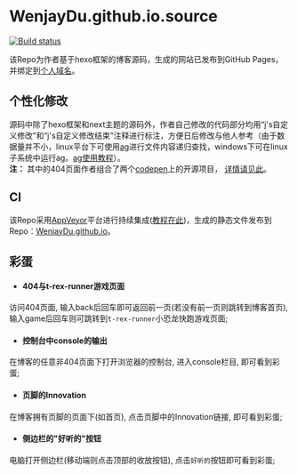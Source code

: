 WenjayDu.github.io.source 
=========================
[![Build status](https://ci.appveyor.com/api/projects/status/murap11qa8qch2sh?svg=true)](https://ci.appveyor.com/project/WenjayDu/vanjaydo-github-io-source)


该Repo为作者基于hexo框架的博客源码，生成的网站已发布到GitHub Pages，并绑定到[个人域名](http://blog.safeandsound.cn)。

## 个性化修改
源码中除了hexo框架和next主题的源码外，作者自己修改的代码部分均用“j's自定义修改”和“j's自定义修改结束”注释进行标注，方便日后修改与他人参考（由于数据量并不小，linux平台下可使用[ag](https://github.com/ggreer/the_silver_searcher)进行文件内容递归查找，windows下可在linux子系统中运行ag。[ag使用教程](https://blog.safeandsound.cn/memo/#2017-10-18)）。<br>
**注：** 其中的404页面作者组合了两个[codepen](https://codepen.io/)上的开源项目， [详情请见此](https://github.com/WenjayDu/front-end-repos/tree/master/404)。

## CI
该Repo采用[AppVeyor](https://ci.appveyor.com/projects)平台进行持续集成([教程在此](https://blog.safeandsound.cn/post/Introduction2Appveyor.html))，生成的静态文件发布到 Repo：[WenjayDu.github.io](https://github.com/WenjayDu/WenjayDu.github.io)。

## 彩蛋
* #### 404与t-rex-runner游戏页面
访问404页面, 输入back后回车即可返回前一页(若没有前一页则跳转到博客首页), 输入game后回车则可跳转到`t-rex-runner`小恐龙快跑游戏页面;

* #### 控制台中console的输出
在博客的任意非404页面下打开浏览器的控制台, 进入console栏目, 即可看到彩蛋;

* #### 页脚的Innovation
在博客拥有页脚的页面下(如首页), 点击页脚中的Innovation链接, 即可看到彩蛋;

* #### 侧边栏的"好听的"按钮
电脑打开侧边栏(移动端则点击顶部的收放按钮), 点击`好听的`按钮即可看到彩蛋;

[Appveyor]:    https://ci.appveyor.com/project/WenjayDu/WenjayDu-github-io-source
[Build Status]:https://ci.appveyor.com/api/projects/status/tfw57q6eecippsl5/branch/master?svg=true
